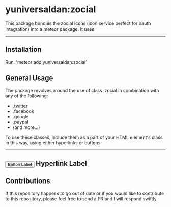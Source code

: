 # yuniversaldan:zocial

This package bundles the zocial icons (icon service perfect for oauth integration) into a meteor
package. It uses 

***
## Installation

Run: 'meteor add yuniversaldan:zocial'

## General Usage

The package revolves around the use of class .zocial in combination with any of the following:
+ .twitter
+ .facebook
+ .google
+ .paypal
+ (and more...)

To use these classes, include them as a part of your HTML element's class in this way, using
either hyperlinks or buttons.

---
  <button class='zocial twitter'>Button Label</button>
  <a class="zocial google">Hyperlink Label</a>
---

## Contributions

If this repository happens to go out of date or if you would like to contribute to this repository, please
feel free to send a PR and I will respond swiftly.

